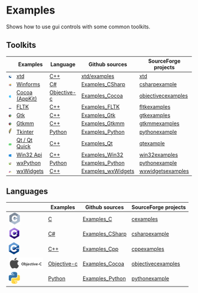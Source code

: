 # Examples

Shows how to use gui controls with some common toolkits.

## Toolkits

|                                                                                                       | Examples                                                          | Language                                                                                                                                           | Github sources                                                                                     | SourceForge projects                                                |
|-------------------------------------------------------------------------------------------------------|-------------------------------------------------------------------|----------------------------------------------------------------------------------------------------------------------------------------------------|----------------------------------------------------------------------------------------------------|---------------------------------------------------------------------|
| [![xtd_logo](Docs/Pictures/xtd_forms.png)](https://gammasoft71.wixsite.com/gammasoft)            | [xtd](https://gammasoft71.wixsite.com/gxtdpro)            | [C++](https://isocpp.org)                                                                                                                          | [xtd/examples](https://github.com/gammasoft71/xtd/tree/master/examples)                | [xtd](https://sourceforge.net/projects/xtdpro/)             |
| [![winforms_logo](Docs/Pictures/Winforms.png)](https://gammasoft71.wixsite.com/gammasoft/csharp)      | [Winforms](https://gammasoft71.wixsite.com/gammasoft/csharp)      | [C#](https://docs.microsoft.com/en-us/dotnet/csharp/)                                                                                              | [Examples_CSharp](https://github.com/gammasoft71/Examples_CSharp/tree/master/System.Windows.Forms) | [csharpexample](https://sourceforge.net/p/csharpexample/)           |
| [![cocoa_logo](Docs/Pictures/Cocoa.png)](https://gammasoft71.wixsite.com/gammasoft/cocoa)             | [Cocoa (AppKit)](https://gammasoft71.wixsite.com/gammasoft/cocoa) | [Objective-c](https://developer.apple.com/library/archive/documentation/Cocoa/Conceptual/ProgrammingWithObjectiveC/Introduction/Introduction.html) | [Examples_Cocoa](https://github.com/gammasoft71/Examples_Cocoa)                                    | [objectivecexamples](https://sourceforge.net/p/objectivecexamples/) |
| [![fltk_logo](Docs/Pictures/FLTK.png)](https://gammasoft71.wixsite.com/gammasoft/fltk)                | [FLTK](https://gammasoft71.wixsite.com/gammasoft/fltk)            | [C++](https://isocpp.org)                                                                                                                          | [Examples_FLTK](https://github.com/gammasoft71/Examples_FLTK)                                      | [fltkexamples](https://sourceforge.net/p/fltkexamples/)             |
| [![gtk_logo](Docs/Pictures/Gtk.png)](https://gammasoft71.wixsite.com/gammasoft/gtk)                   | [Gtk](https://gammasoft71.wixsite.com/gammasoft/gtk)              | [C++](https://isocpp.org)                                                                                                                          | [Examples_Gtk](https://github.com/gammasoft71/Examples_Gtk)                                        | [gtkexamples](https://sourceforge.net/p/gtkexamples/)               |
| [![gtkmm_logo](Docs/Pictures/Gtkmm.png)](https://gammasoft71.wixsite.com/gammasoft/gtkmm)             | [Gtkmm](https://gammasoft71.wixsite.com/gammasoft/gtkmm)          | [C++](https://isocpp.org)                                                                                                                          | [Examples_Gtkmm](https://github.com/gammasoft71/Examples_Gtkmm)                                    | [gtkmmexamples](https://sourceforge.net/p/gtkmmexamples/)           |
| [![tk_logo](Docs/Pictures/Tk.png)](https://gammasoft71.wixsite.com/gammasoft/python)                  | [Tkinter](https://gammasoft71.wixsite.com/gammasoft/python)       | [Python](https://python.org)                                                                                                                       | [Examples_Python](https://github.com/gammasoft71/Examples_Python/tree/master/tkinter)              | [pythonexample](https://sourceforge.net/p/pythonexample/)           |
| [![qt_logo](Docs/Pictures/Qt.png)](https://gammasoft71.wixsite.com/gammasoft/qt)                      | [Qt / Qt Quick](https://gammasoft71.wixsite.com/gammasoft/qt)     | [C++](https://isocpp.org)                                                                                                                          | [Examples_Qt](https://github.com/gammasoft71/Examples_Qt)                                          | [qtexample](https://sourceforge.net/p/qtexample/)                   |
| [![win32_logo](Docs/Pictures/Win32.png)](https://gammasoft71.wixsite.com/gammasoft/win32)             | [Win32 Api](https://gammasoft71.wixsite.com/gammasoft/win32)      | [C++](https://isocpp.org)                                                                                                                          | [Examples_Win32](https://github.com/gammasoft71/Examples_Win32/tree/master/Win32.Gui)              | [win32examples](https://sourceforge.net/p/win32examples/)           |
| [![wxPython](Docs/Pictures/wxPython.png)](https://gammasoft71.wixsite.com/gammasoft/python)           | [wxPython](https://gammasoft71.wixsite.com/gammasoft/python)      | [Python](https://python.org)                                                                                                                       | [Examples_Python](https://github.com/gammasoft71/Examples_Python/tree/master/wxPython)             | [pythonexample](https://sourceforge.net/p/pythonexample/)           |
| [![wxwidgets_logo](Docs/Pictures/wxWidgets.png)](https://gammasoft71.wixsite.com/gammasoft/wxwidgets) | [wxWidgets](https://gammasoft71.wixsite.com/gammasoft/wxwidgets)  | [C++](https://isocpp.org)                                                                                                                          | [Examples_wxWidgets](https://github.com/gammasoft71/Examples_wxWidgets)                            | [wxwidgetsexamples](https://sourceforge.net/p/wxwidgetsexamples/)   |

## Languages

|                                                                                                      | Examples                                                       | Github sources                                                    | SourceForge projects                                                |
|------------------------------------------------------------------------------------------------------|----------------------------------------------------------------|-------------------------------------------------------------------|---------------------------------------------------------------------|
| [![c_logo](Docs/Pictures/C.png)](https://gammasoft71.wixsite.com/gammasoft/c)                        | [C](https://gammasoft71.wixsite.com/gammasoft/c)               | [Examples_C](https://github.com/gammasoft71/Examples_C)           | [cexamples](https://sourceforge.net/p/cexamples/)                   |
| [![csharp_logo](Docs/Pictures/CSharp.png)](https://gammasoft71.wixsite.com/gammasoft/csharp)         | [C#](https://gammasoft71.wixsite.com/gammasoft/csharp)         | [Examples_CSharp](https://github.com/gammasoft71/Examples_CSharp) | [csharpexample](https://sourceforge.net/p/csharpexample/)           |
| [![cpp_logo](Docs/Pictures/Cpp.png)](https://gammasoft71.wixsite.com/gammasoft/cpp)                  | [C++](https://gammasoft71.wixsite.com/gammasoft/cpp)           | [Examples_Cpp](https://github.com/gammasoft71/Examples_Cpp)       | [cppexamples](https://sourceforge.net/p/cppexamples/)               |
| [![objectivec_logo](Docs/Pictures/Objective-c.png)](https://gammasoft71.wixsite.com/gammasoft/cocoa) | [Objective-c](https://gammasoft71.wixsite.com/gammasoft/cocoa) | [Examples_Cocoa](https://github.com/gammasoft71/Examples_Cocoa)   | [objectivecexamples](https://sourceforge.net/p/objectivecexamples/) |
| [![python_logo](Docs/Pictures/Python.png)](https://gammasoft71.wixsite.com/gammasoft/python)         | [Python](https://gammasoft71.wixsite.com/gammasoft/python)     | [Examples_Python](https://github.com/gammasoft71/Examples_Python) | [pythonexample](https://sourceforge.net/p/pythonexample/)           |

